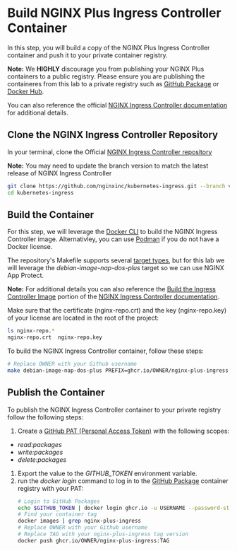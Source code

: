 # Build NGINX Plus Ingress Controller Container
In this step, you will build a copy of the NGINX Plus Ingress Controller container and push it to your private container registry.

**Note:** We **HIGHLY** discourage you from publishing your NGINX Plus containers to a public registry. Please ensure you are publishing the containeres from this lab to a private registry such as [GitHub Package](https://github.com/features/packages) or [Docker Hub](https://hub.docker.com/). 

You can also reference the official [NGINX Ingress Controller documentation](https://docs.nginx.com/nginx-ingress-controller/) for additional details.

## Clone the NGINX Ingress Controller Repository
In your terminal, clone the Official [NGINX Ingress Controller repository](https://github.com/nginxinc/kubernetes-ingress.git)

**Note:** You may need to update the branch version to match the latest release of NGINX Ingress Controller

```bash
git clone https://github.com/nginxinc/kubernetes-ingress.git --branch v2.2.2
cd kubernetes-ingress
```

## Build the Container
For this step, we will leverage the [Docker CLI](https://docs.docker.com/engine/install/) to build the NGINX Ingress Controller image. Alternativley, you can use [Podman](https://podman.io/) if you do not have a Docker license. 

The repository's Makefile supports several [target types](https://docs.nginx.com/nginx-ingress-controller/installation/building-ingress-controller-image/#makefile-targets), but for this lab we will leverage the *debian-image-nap-dos-plus* target so we can use NGINX App Protect.

**Note:** For additional details you can also reference the [Build the Ingress Controller Image](https://docs.nginx.com/nginx-ingress-controller/installation/building-ingress-controller-image/) portion of the [NGINX Ingress Controller documentation](https://docs.nginx.com/nginx-ingress-controller/).

Make sure that the certificate (nginx-repo.crt) and the key (nginx-repo.key) of your license are located in the root of the project:
```bash
ls nginx-repo.*
nginx-repo.crt  nginx-repo.key
```

To build the NGINX Ingress Controller container, follow these steps:
```bash
# Replace OWNER with your Github username
make debian-image-nap-dos-plus PREFIX=ghcr.io/OWNER/nginx-plus-ingress TARGET=container

```

## Publish the Container
To publish the NGINX Ingress Controller container to your private registry follow the following steps:
1. Create a [GitHub PAT (Personal Access Token)](https://docs.github.com/en/authentication/keeping-your-account-and-data-secure/creating-a-personal-access-token) with the following scopes:
  - *read:packages*
  - *write:packages*
  - *delete:packages*
1. Export the value to the *GITHUB_TOKEN* environment variable.
1. run the *docker login* command to log in to the [GitHub Package](https://github.com/features/packages) container registry with your PAT:
    ```bash
    # Login to GitHub Packages
    echo $GITHUB_TOKEN | docker login ghcr.io -u USERNAME --password-stdin 
    # Find your container tag
    docker images | grep nginx-plus-ingress
    # Replace OWNER with your Github username
    # Replace TAG with your nginx-plus-ingress tag version    
    docker push ghcr.io/OWNER/nginx-plus-ingress:TAG
